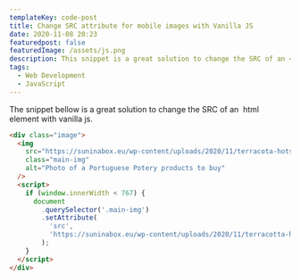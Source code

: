 ```yaml
---
templateKey: code-post
title: Change SRC attribute for mobile images with Vanilla JS
date: 2020-11-08 20:23
featuredpost: false
featuredImage: /assets/js.png
description: This snippet is a great solution to change the SRC of an <img> html element with vanilla js.
tags:
  - Web Development
  - JavaScript
---
```


The snippet bellow is a great solution to change the SRC of an <img> html element with vanilla js.

```html
<div class="image">
  <img
    src="https://suninabox.eu/wp-content/uploads/2020/11/terracota-hotspots.jpg"
    class="main-img"
    alt="Photo of a Portuguese Potery products to buy"
  />
  <script>
    if (window.innerWidth < 767) {
      document
        .querySelector('.main-img')
        .setAttribute(
          'src',
          'https://suninabox.eu/wp-content/uploads/2020/11/terracotta-hotspots-mobile.jpg'
        );
    }
  </script>
</div>
```
